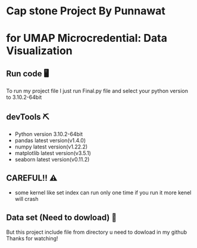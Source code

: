# Cap stone Project By Punnawat
# for UMAP Microcredential: Data Visualization

## Run code 🖥️
To run my project file I just run  Final.py file and select your python version to 3.10.2-64bit

## devTools ⛏️
- Python version 3.10.2-64bit
- pandas latest version(v1.4.0)
- numpy latest version(v1.22.2)
- matplotlib latest version(v3.5.1)
- seaborn latest version(v0.11.2)

## CAREFUL!! ⚠️
- some kernel like set index can run only one time if you run it more kenel will crash

## Data set (Need to dowload) 🤚
But this project include file from directory u need to dowload in my github
Thanks for watching!
